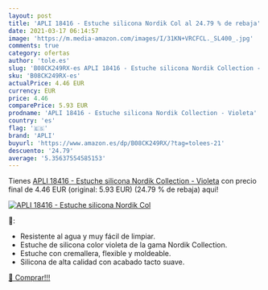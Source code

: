 ```yaml
---
layout: post
title: 'APLI 18416 - Estuche silicona Nordik Col al 24.79 % de rebaja'
date: 2021-03-17 06:14:57
image: 'https://m.media-amazon.com/images/I/31KN+VRCFCL._SL400_.jpg'
comments: true
category: ofertas
author: 'tole.es'
slug: 'B08CK249RX-es APLI 18416 - Estuche silicona Nordik Collection - Violeta'
sku: 'B08CK249RX-es'
actualPrice: 4.46 EUR
currency: EUR
price: 4.46
comparePrice: 5.93 EUR
prodname: 'APLI 18416 - Estuche silicona Nordik Collection - Violeta'
country: 'es'
flag: '🇪🇸'
brand: 'APLI'
buyurl: 'https://www.amazon.es/dp/B08CK249RX/?tag=tolees-21'
descuento: '24.79'
average: '5.35637554585153'
---
```


Tienes [APLI 18416 - Estuche silicona Nordik Collection - Violeta](https://www.amazon.es/dp/B08CK249RX/?tag=tolees-21) con precio final de  4.46 EUR (original: 5.93 EUR) (24.79 %  de rebaja) aqui!

[![APLI 18416 - Estuche silicona Nordik Col](https://m.media-amazon.com/images/I/31KN+VRCFCL._SL400_.jpg)](https://www.amazon.es/dp/B08CK249RX/?tag=tolees-21)

🔎:

- Resistente al agua y muy fácil de limpiar.
- Estuche de silicona color violeta de la gama Nordik Collection.
- Estuche con cremallera, flexible y moldeable.
- Silicona de alta calidad con acabado tacto suave.

[🛒 Comprar!!!](https://www.amazon.es/dp/B08CK249RX/?tag=tolees-21)
